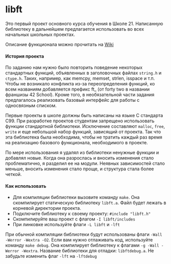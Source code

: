# libft

Это первый проект основного курса обучения в Школе 21. Написанную библиотеку в дальнейшем предлагается использовать во всех начальных школьных проектах.

Описание функционала можно прочитать на [Wiki](https://github.com/dbendu/libft/wiki)

#### История проекта

По заданию нам нужно было повторить поведение некоторых стандартных функций, объявленных в заголовочных файлах `string.h` и `ctype.h`. Таких, например, как memcpy, memset, strlen, isspace и т.п. Чтобы не возникало конфликта из-за переопределения функций, ко всем названиям добавляется префикс ft_ (от forty two в названии франшизы 42 School). Кроме того, в необязательной части задания предлагалось реализовать базовый интерфейс для работы с односвязным списком.

Первые проекты в школе должны быть написаны на языке C стандарта C99. При разработке проектов студентам запрещено использовать функции стандартной библиотеки. Исключение составляют `malloc`, `free`, `write` и еще небольшой набор функций, зависящий от проекта. Так что эта библиотека была необходима, чтобы не тратить каждый раз время на реализацию базового функционала, необходимого в проекте.

По мере использования я удалял из библиотеки ненужные функции и добавлял новые. Когда она разрослась и вносить изменения стало проблематично, я разделил ее на модули. Неявных зависимостей стало меньше, вносить изменения стало проще, и структура стала более четкой.

#### Как использовать

* Для компиляции библиотеки вызовите команду `make`. Она скомпилирует статическую библиотеку `libft.a`. Файл будет лежать в корневой директории проекта.
* Подключите библиотеку к своему проекту: `#include "libft.h"`
* Скомпилируйте ваш проект с флагом `-I libft/includes`
* При линковке используйте флаги `-L libft` и `-lft`

При обычной компиляции библиотеки будут использованы флаги `-Wall -Werror -Wextra -O2`. Если вам нужно отлаживать код, используйте команду `make debug`. Она компилирует библиотеку к флагами `-g -Wall -Werror -Wextra`. Название библиотеки для отладки: `libftdebug.a`. Не забудьте изменить флаг `-lft` на `-lftdebug`
